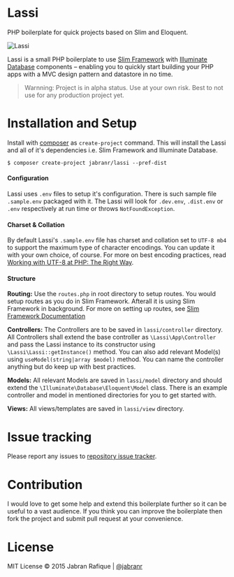 # Lassi
PHP boilerplate for quick projects based on Slim and Eloquent.

![Lassi](https://cloud.githubusercontent.com/assets/2131246/10229125/66ff122e-686e-11e5-9351-d6e840c1917b.png)

Lassi is a small PHP boilerplate to use <a href="http://www.slimframework.com/" target="_blank">Slim Framework</a> with <a href="https://github.com/illuminate/database" target="_blank">Illuminate Database</a> components &ndash; enabling you to quickly start building your PHP apps with a MVC design pattern and datastore in no time.

> Warnning: Project is in alpha status. Use at your own risk. Best to not use for any production project yet.

# Installation and Setup
Install with [composer](http://getcomposer.org) as `create-project` command. This will install the Lassi and all of it's dependencies i.e. Slim Framework and Illuminate Database.

```shell
$ composer create-project jabranr/lassi --pref-dist
```

#### Configuration
Lassi uses `.env` files to setup it's configuration. There is such sample file `.sample.env` packaged with it. The Lassi will look for `.dev.env`, `.dist.env` or `.env` respectively at run time or throws `NotFoundException`.


#### Charset & Collation
By default Lassi's `.sample.env` file has charset and collation set to `UTF-8 mb4` to support the maximum type of character encodings. You can update it with your own choice, of course. For more on best encoding practices, read [Working with UTF-8 at PHP: The Right Way](http://www.phptherightway.com/#php_and_utf8).

#### Structure

**Routing:** Use the `routes.php` in root directory to setup routes. You would setup routes as you do in Slim Framework. Afterall it is using Slim Framework in background. For more on setting up routes, see [Slim Framework Documentation](http://docs.slimframework.com/routing/overview/)

**Controllers:** The Controllers are to be saved in `lassi/controller` directory. All Controllers shall extend the base controller as `\Lassi\App\Controller` and pass the Lassi instance to its constructor using `\Lassi\Lassi::getInstance()` method. You can also add relevant Model(s) using `useModel(string|array $model)` method. You can name the controller anything but do keep up with best practices.

**Models:** All relevant Models are saved in `lassi/model` directory and should extend the `\Illuminate\Database\Eloquent\Model` class. There is an example controller and model in mentioned directories for you to get started with.

**Views:** All views/templates are saved in `lassi/view` directory.

# Issue tracking
Please report any issues to [repository issue tracker](https://github.com/jabranr/lassi/issues).

# Contribution
I would love to get some help and extend this boilerplate further so it can be useful to a vast audience. If you think you can improve the boilerplate then fork the project and submit pull request at your convenience.

# License
MIT License
&copy; 2015 Jabran Rafique | [@jabranr](https://twitter.com/jabranr)